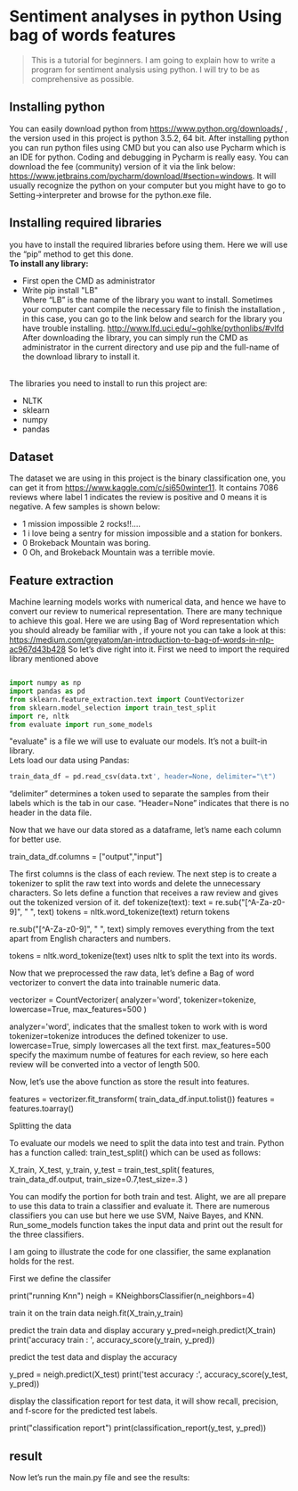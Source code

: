 # Sentiment analyses in python Using bag of words features

> This is a tutorial for beginners.
I am going to explain how to write a program for sentiment analysis
using python. I will try to be as comprehensive  as possible. 


## Installing python
You can easily download python from https://www.python.org/downloads/ , the version used in this project is python 3.5.2, 64 bit.
After installing python you can run python files using CMD but you can also use Pycharm which is an IDE for python. Coding and debugging in Pycharm is really easy. You can download the fee (community) version of it via the link below:
https://www.jetbrains.com/pycharm/download/#section=windows. 
It will usually recognize the python on your computer but you might have to go to Setting->interpreter and browse for the python.exe file.
## Installing required libraries
you have to install the required libraries before using them. Here we will use the “pip” method to get this done.<br />
**To install any library:**
- First open the CMD as administrator 
- Write pip install "LB" <br />
Where “LB” is the name of the library you want to install.
Sometimes your computer cant compile the necessary file to finish the installation , in this case, you can go to the link below and search for the library you have trouble installing. http://www.lfd.uci.edu/~gohlke/pythonlibs/#vlfd 
After downloading the library, you can simply run the CMD as administrator in the current directory and use pip and the full-name of the download library to install it.<br /><br />

The libraries you need to install to run this project are:
- NLTK
- sklearn
- numpy
- pandas

## Dataset 
The dataset we are using in this project is the binary classification one, you can get it from https://www.kaggle.com/c/si650winter11.  It contains 7086 reviews where label 1 indicates the review is positive and 0 means it is negative. A few samples is shown below:
- 1	mission impossible 2 rocks!!....
- 1	i love being a sentry for mission impossible and a station for bonkers.
- 0	Brokeback Mountain was boring.
- 0	Oh, and Brokeback Mountain was a terrible movie.


## Feature extraction
Machine learning models works with numerical data, and hence we have to convert our review to numerical representation. There are many technique to achieve this goal.  Here we are using Bag of Word representation which you should already be familiar with , if youre not you can take a look at this: https://medium.com/greyatom/an-introduction-to-bag-of-words-in-nlp-ac967d43b428
So let’s dive right into it.
First we need to import the required library mentioned above <br />

``` python

import numpy as np
import pandas as pd
from sklearn.feature_extraction.text import CountVectorizer
from sklearn.model_selection import train_test_split
import re, nltk
from evaluate import run_some_models

```

"evaluate" is a file we will use to evaluate our models. It’s not a built-in library.<br/>
Lets load our data using Pandas:<br/>

```python
train_data_df = pd.read_csv(data.txt', header=None, delimiter="\t")

```

“delimiter” determines  a token used to separate the samples from their labels which is the tab in our case.
“Header=None” indicates that there is no header in the data file.

Now that we have our data stored as a dataframe, let’s name each column for better use.

train_data_df.columns = ["output","input"]

The first columns is the class of each review. 
The next step is to create a tokenizer to split the raw text into words and delete the unnecessary characters. So lets define a function that receives a raw review and gives out the tokenized version of it. 
def tokenize(text):
    text = re.sub("[^A-Za-z0-9]", " ", text)
    tokens = nltk.word_tokenize(text)
    return tokens

re.sub("[^A-Za-z0-9]", " ", text) simply removes everything from the text apart from English characters and numbers.

tokens = nltk.word_tokenize(text) uses nltk to split the text into its words.

Now that we preprocessed the raw data, let’s define a Bag of word vectorizer to convert the data into trainable numeric data. 

vectorizer = CountVectorizer(
    analyzer='word',
    tokenizer=tokenize,
    lowercase=True,
    max_features=500
)

analyzer='word', indicates that the smallest token to work with is word
tokenizer=tokenize introduces the defined tokenizer to use.
lowercase=True, simply lowercases all the text first.
max_features=500 specify the maximum numbe of features for each review, so here each review will be converted into a vector of length 500.

Now, let’s use the above function as store the result into features.

features = vectorizer.fit_transform(
    train_data_df.input.tolist())
features = features.toarray()

Splitting the data

To evaluate our models we need to split the data into test and train. Python has a function called: train_test_split() which can be used as follows:


X_train, X_test, y_train, y_test = train_test_split(
    features,
    train_data_df.output,
    train_size=0.7,test_size=.3
)

You can modify the portion for both train and test.
Alight, we are all prepare to use this data to train a classifier and evaluate it. There are numerous classifiers you can use but here we use SVM, Naive Bayes, and KNN. Run_some_models function takes the input data and print out the result for the three classifiers. 

I am going to illustrate the code for one classifier, the same explanation holds for the rest.

First we define the classifer

print("running Knn")
neigh = KNeighborsClassifier(n_neighbors=4)

train it on the train data
neigh.fit(X_train,y_train)

predict the train data and display accurary
y_pred=neigh.predict(X_train)
print('accuracy train : ', accuracy_score(y_train, y_pred))

predict the test data and display the accuracy

y_pred = neigh.predict(X_test)
print('test accuracy :', accuracy_score(y_test, y_pred))

display the classification report for test data, it will show recall, precision, and f-score for the predicted test labels.

print("classification report")
print(classification_report(y_test, y_pred))


## result 


Now let’s run the main.py file and see the results:


